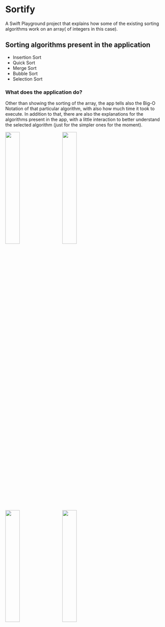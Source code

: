 # Sortify
A Swift Playground project that explains how some of the existing sorting algorithms work on an array( of integers in this case).

## Sorting algorithms present in the application
- Insertion Sort
- Quick Sort
- Merge Sort
- Bubble Sort
- Selection Sort

### What does the application do?

Other than showing the sorting of the array, the app tells also the Big-O Notation of that particular algorithm, with also how much time it took to execute. In addition to that, there are also the explanations for the algorithms present in the app, with a little interaction to better understand the selected algorithm (just for the simpler ones for the moment).

<img src="https://user-images.githubusercontent.com/111139129/228561566-00d7d0e4-0c5e-40e4-8994-7690903ffc23.png" width = "30%" height="30%"> &nbsp;&nbsp;&nbsp;&nbsp;&nbsp; <img src="https://user-images.githubusercontent.com/111139129/228561557-2fa54224-a160-4d2d-8cef-0a2f8a81dac8.png" width = "30%" height="30%"> <br> <br> <img src="https://user-images.githubusercontent.com/111139129/228561547-f3db1ba8-df45-445d-b6a5-cdc9ae563813.png" width = "30%" height="30%"> &nbsp;&nbsp;&nbsp;&nbsp;&nbsp; <img src="https://user-images.githubusercontent.com/111139129/228561526-99481c05-145c-4c5b-8b23-1ab3d4111cc8.png" width = "30%" height="30%" >
